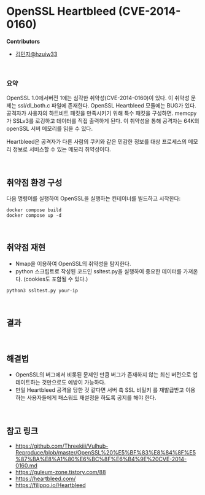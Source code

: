 # OpenSSL Heartbleed (CVE-2014-0160)

**Contributors**
-   [김민지@hzuiw33](https://github.com/hzuiw33)

<br/>

### 요약

OpenSSL 1.0에서버전 1에는 심각한 취약성(CVE-2014-0160)이 있다. 이 취약성 문제는 ssl/dl_both.c 파일에 존재한다. OpenSSL Heartbleed 모듈에는 BUG가 있다. 공격자가 사용자의 하트비트 패킷을 만족시키기 위해 특수 패킷을 구성하면. memcpy가 SSLv3를 로깅하고 데이터를 직접 출력하게 된다. 이 취약성을 통해 공격자는 64K의 openSSL 서버 메모리를 읽을 수 있다.

Heartbleed은 공격자가 다른 사람의 쿠키와 같은 민감한 정보를 대상 프로세스의 메모리 정보로 서비스할 수 있는 메모리 취약성이다.

<br/>

## 취약점 환경 구성

다음 명령어를 실행하여 OpenSSL을 실행하는 컨테이너를 빌드하고 시작한다:

```
docker compose build
docker compose up -d
```

<br/>

## 취약점 재현

- Nmap을 이용하여 OpenSSL의 취약성을 탐지한다.
- python 스크립트로 작성된 코드인 ssltest.py을 실행하여 중요한 데이터를 가져온다. (cookies도 포함될 수 있다.)

```
python3 ssltest.py your-ip
```

<br/>

## 결과


<br/>

## 해결법
- OpenSSL의 버그에서 비롯된 문제인 만큼 버그가 존재하지 않는 최신 버전으로 업데이트하는 것만으로도 예방이 가능하다.
- 만일 Heartbleed 공격을 당한 것 같다면 서버 측 SSL 비밀키 를 재발급받고 이용하는 사용자들에게 패스워드 재설정을 하도록 공지를 해야 한다.

<br/>

## 참고 링크

- https://github.com/Threekiii/Vulhub-Reproduce/blob/master/OpenSSL%20%E5%BF%83%E8%84%8F%E5%87%BA%E8%A1%80%E6%BC%8F%E6%B4%9E%20CVE-2014-0160.md
- https://guleum-zone.tistory.com/88
- https://heartbleed.com/
- https://filippo.io/Heartbleed
